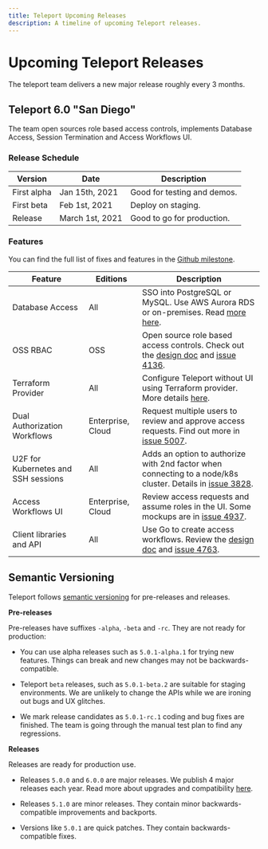 ```yaml
---
title: Teleport Upcoming Releases
description: A timeline of upcoming Teleport releases.
---
```


# Upcoming Teleport Releases

The teleport team delivers a new major release roughly every 3 months.

## Teleport 6.0 "San Diego"

The team open sources role based access controls, implements Database Access, Session Termination
and Access Workflows UI.


### Release Schedule

| Version              | Date              | Description
|---------------------|-------------------|---------------------------
| First alpha          | Jan 15th, 2021    | Good for testing and demos.
| First beta           | Feb 1st, 2021     | Deploy on staging.
| Release              | March 1st, 2021   | Good to go for production.

### Features

You can find the full list of fixes and features in the
[Github milestone](https://github.com/gravitational/teleport/milestone/33).

|Feature                              | Editions          | Description
|-------------------------------------|-------------------|-----------------------------------
| Database Access                     | All               | SSO into PostgreSQL or MySQL. Use AWS Aurora RDS or on-premises. Read [more here](./database-access.md).
| OSS RBAC                            | OSS               | Open source role based access controls. Check out the [design doc](https://github.com/gravitational/teleport/blob/master/rfd/0007-rbac-oss.md) and [issue 4136](https://github.com/gravitational/teleport/issues/4136).
| Terraform Provider                  | All               | Configure Teleport without UI using Terraform provider. More details [here](https://github.com/gravitational/teleport-plugins/projects/3#card-49866475).
| Dual Authorization Workflows        | Enterprise, Cloud | Request multiple users to review and approve access requests. Find out more in [issue 5007](https://github.com/gravitational/teleport/issues/5007).
| U2F for Kubernetes and SSH sessions | All               | Adds an option to authorize with 2nd factor when connecting to a node/k8s cluster. Details in [issue 3828](https://github.com/gravitational/teleport/issues/3878).
| Access Workflows UI                 | Enterprise, Cloud | Review access requests and assume roles in the UI. Some mockups are in [issue 4937](https://github.com/gravitational/teleport/issues/4937).
| Client libraries and API            | All               | Use Go to create access workflows. Review the [design doc](https://github.com/gravitational/teleport/pull/4746) and [issue 4763](https://github.com/gravitational/teleport/issues/4763).

## Semantic Versioning

Teleport follows [semantic versioning](https://semver.org/) for pre-releases and releases.

**Pre-releases**

Pre-releases have suffixes `-alpha`, `-beta` and `-rc`.
They are not ready for production:

* You can use alpha releases such as `5.0.1-alpha.1` for trying new features.
  Things can break and new changes may not be backwards-compatible.

* Teleport `beta` releases, such as `5.0.1-beta.2` are suitable for staging environments.
  We are unlikely to change the APIs while we are ironing out bugs and UX glitches.

* We mark release candidates as `5.0.1-rc.1` coding and bug fixes are finished.
  The team is going through the manual test plan to find any regressions.

**Releases**

Releases are ready for production use.

* Releases `5.0.0` and `6.0.0` are major releases. We publish 4 major releases each year.
Read more about upgrades and compatibility [here](../admin-guide.md#component-compatibility).

* Releases `5.1.0` are minor releases. They contain minor backwards-compatible improvements and backports.

* Versions like `5.0.1` are quick patches. They contain backwards-compatible fixes.
